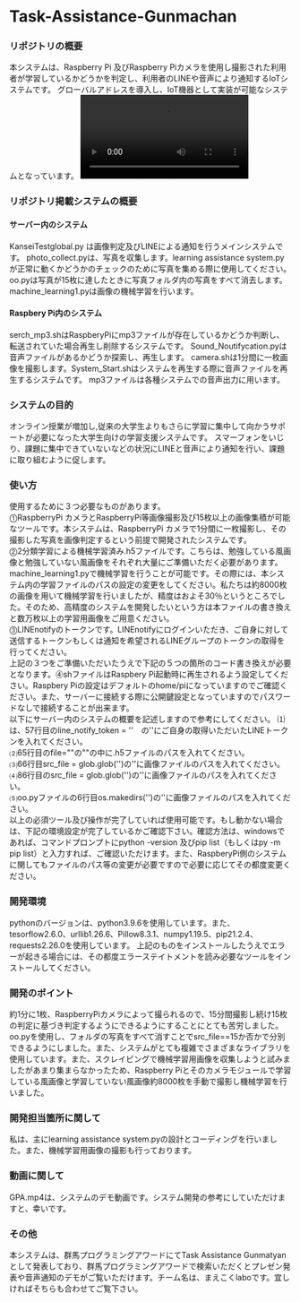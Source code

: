 # Task-Assistance-Gunmachan
<h3>リポジトリの概要</h3>
本システムは、Raspberry Pi 及びRaspberry Piカメラを使用し撮影された利用者が学習しているかどうかを判定し、利用者のLINEや音声により通知するIoTシステムです。
グローバルアドレスを導入し、IoT機器として実装が可能なシステムとなっています。
<video src="https://user-images.githubusercontent.com/81619089/158511409-2ca69511-39c2-4945-9e4a-25a7448460fe.mp4" controls></video>



<h3>リポジトリ掲載システムの概要</h3>
<h4>サーバー内のシステム</h4>
KanseiTestglobal.py は画像判定及びLINEによる通知を行うメインシステムです。
photo_collect.pyは、写真を収集します。learning assistance system.pyが正常に動くかどうかのチェックのために写真を集める際に使用してください。
oo.pyは写真が15枚に達したときに写真フォルダ内の写真をすべて消去します。machine_learning1.pyは画像の機械学習を行います。
<h4>Raspbery Pi内のシステム</h4>
serch_mp3.shはRaspberyPiにmp3ファイルが存在しているかどうか判断し、転送されていた場合再生し削除するシステムです。
Sound_Noutifycation.pyは音声ファイルがあるかどうか探索し、再生します。
camera.shは1分間に一枚画像を撮影します。System_Start.shはシステムを再生する際に音声ファイルを再生するシステムです。
mp3ファイルは各種システムでの音声出力に用います。

<h3>システムの目的</h3>
オンライン授業が増加し,従来の大学生よりもさらに学習に集中して向かうサポートが必要になった大学生向けの学習支援システムです。
スマーフォンをいじり、課題に集中できていないなどの状況にLINEと音声により通知を行い、課題に取り組むように促します。

<h3>使い方</h3>
使用するために３つ必要なものがあります。<br>⓵RaspberryPi カメラとRaspberryPi等画像撮影及び15枚以上の画像集積が可能なツールです。本システムは、RaspberryPi カメラで1分間に一枚撮影し、その撮影した写真を画像判定するという前提で開発されたシステムです。<br>⓶2分類学習による機械学習済み.h5ファイルです。こちらは、勉強している風画像と勉強していない風画像をそれぞれ大量にご準備いただく必要があります。machine_learning1.pyで機械学習を行うことが可能です。その際には、本システム内の学習ファイルのパスの設定の変更をしてください。私たちは約8000枚の画像を用いて機械学習を行いましたが、精度はおよそ30％というところでした。そのため、高精度のシステムを開発したいという方は本ファイルの書き換えと数万枚以上の学習用画像をご用意ください。<br>⓷LINEnotifyのトークンです。LINEnotifyにログインいただき、ご自身に対して送信するトークンもしくは通知を希望されるLINEグループのトークンの取得を行ってください。<br>上記の３つをご準備いただいたうえで下記の５つの箇所のコード書き換えが必要となります。⓸shファイルはRaspbery Pi起動時に再生されるよう設定してください。Raspbery Piの設定はデフォルトのhome/piになっていますのでご確認ください。また、サーバーに接続する際に公開鍵設定となっていますのでパスワードなしで接続することが出来ます。<br>
以下にサーバー内のシステムの概要を記述しますので参考にしてください。
⑴は、57行目のline_notify_token = ''　の''にご自身の取得いただいたLINEトークンを入れてください。<br>⑵65行目のfile=""の""の中に.h5ファイルのパスを入れてください。<br>⑶66行目src_file = glob.glob('')の''に画像ファイルのパスを入れてください。<br>⑷86行目のsrc_file = glob.glob('')の''に画像ファイルのパスを入れてください。<br>⑸oo.pyファイルの6行目os.makedirs('')の''に画像ファイルのパスを入れてください。<br>以上の必須ツール及び操作が完了していれば使用可能です。もし動かない場合は、下記の環境設定が完了しているかご確認下さい。確認方法は、windowsであれば、コマンドプロンプトにpython -version 及びpip list（もしくはpy -m pip list）と入力すれば、ご確認いただけます。また、RaspberyPi側のシステムに関してもファイルのパス等の変更が必要ですので必要に応じてその都度変更ください。

<h3>開発環境</h3>
pythonのバージョンは、python3.9.6を使用しています。また、tesorflow2.6.0、urllib1.26.6、Pillow8.3.1、numpy1.19.5、pip21.2.4、requests2.26.0を使用しています。
上記のものをインストールしたうえでエラーが起きる場合には、その都度エラーステイトメントを読み必要なツールをインストールしてください。

<h3>開発のポイント</h3>
約1分に1枚、RaspberryPiカメラによって撮られるので、15分間撮影し続け15枚の判定に基づき判定するようにできるようにすることにとても苦労しました。oo.pyを使用し、フォルダの写真をすべて消すことでsrc_file==15か否かで分別できるようにしました。また、システムがとても複雑でさまざまなライブラリを使用しています。また、スクレイピングで機械学習用画像を収集しようと試みましたがあまり集まらなかったため、Raspberry Piとそのカメラモジュールで学習している風画像と学習していない風画像約8000枚を手動で撮影し機械学習を行いました。

<h3>開発担当箇所に関して</h3>
私は、主にlearning assistance system.pyの設計とコーディングを行いました。また、機械学習用画像の撮影も行っております。

<h3>動画に関して</h3>
GPA.mp4は、システムのデモ動画です。システム開発の参考にしていただけますと、幸いです。

<h3>その他</h3>
本システムは、群馬プログラミングアワードにてTask Assistance Gunmatyanとして発表しており、群馬プログラミングアワードで検索いただくとプレゼン発表や音声通知のデモがご覧いただけます。チーム名は、まえこくlaboです。宜しければそちらも合わせてご覧下さい。
